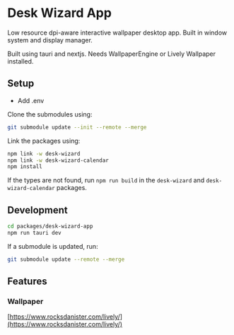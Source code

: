 # Desk Wizard App

Low resource dpi-aware interactive wallpaper desktop app. Built in window system and
display manager.

Built using tauri and nextjs. Needs WallpaperEngine or Lively Wallpaper installed.

## Setup

- Add .env

Clone the submodules using:

```bash
git submodule update --init --remote --merge
```

Link the packages using:

```bash
npm link -w desk-wizard
npm link -w desk-wizard-calendar
npm install
```

If the types are not found, run `npm run build` in the `desk-wizard` and
`desk-wizard-calendar` packages.

## Development

```bash
cd packages/desk-wizard-app
npm run tauri dev
```

If a submodule is updated, run:

```bash
git submodule update --remote --merge
```

## Features

### Wallpaper

[https://www.rocksdanister.com/lively/](https://www.rocksdanister.com/lively/)
